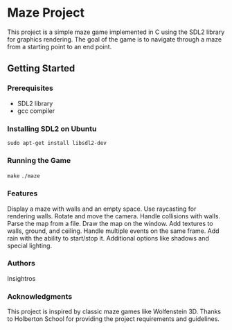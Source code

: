 # Maze Project

This project is a simple maze game implemented in C using the SDL2 library for graphics rendering. The goal of the game is to navigate through a maze from a starting point to an end point.

## Getting Started

### Prerequisites
- SDL2 library
- gcc compiler

### Installing SDL2 on Ubuntu
`sudo apt-get install libsdl2-dev`

### Running the Game
`make`
`./maze`

### Features
Display a maze with walls and an empty space.
Use raycasting for rendering walls.
Rotate and move the camera.
Handle collisions with walls.
Parse the map from a file.
Draw the map on the window.
Add textures to walls, ground, and ceiling.
Handle multiple events on the same frame.
Add rain with the ability to start/stop it.
Additional options like shadows and special lighting.

### Authors
Insightros

### Acknowledgments
This project is inspired by classic maze games like Wolfenstein 3D.
Thanks to Holberton School for providing the project requirements and guidelines.
